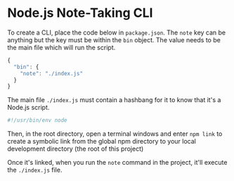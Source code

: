 # Node.js Note-Taking CLI

To create a CLI, place the code below in `package.json`. The `note` key can be anything but the key must be within the `bin` object. The value needs to be the main file which will run the script. 

```js
{
  "bin": {
    "note": "./index.js"
  }
}
```

The main file `./index.js` must contain a hashbang for it to know that it's a Node.js script.

```js
#!/usr/bin/env node
```

Then, in the root directory, open a terminal windows and enter `npm link` to create a symbolic link from the global npm directory to your local development directory (the root of this project)

Once it's linked, when you run the `note` command in the project, it'll execute the `./index.js` file.